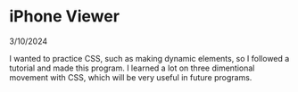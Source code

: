 # iPhone Viewer

3/10/2024

I wanted to practice CSS, such as making dynamic elements, so I followed a tutorial and made this program. 
I learned a lot on three dimentional movement with CSS, which will be very useful in future programs.
